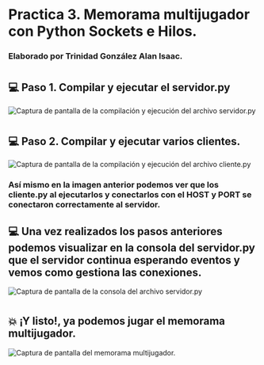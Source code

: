 # Practica 3. Memorama multijugador con Python Sockets e Hilos.
### Elaborado por Trinidad González Alan Isaac.
#
## :computer: Paso 1. Compilar y ejecutar el servidor.py
![Captura de pantalla de la compilación y ejecución del archivo servidor.py]()
#
## :computer: Paso 2. Compilar y ejecutar varios clientes.
![Captura de pantalla de la compilación y ejecución del archivo cliente.py]()
### Así mismo en la imagen anterior podemos ver que los cliente.py al ejecutarlos y conectarlos con el HOST y PORT se conectaron correctamente al servidor.
## :computer: Una vez realizados los pasos anteriores podemos visualizar en la consola del servidor.py que el servidor continua esperando eventos y vemos como gestiona las conexiones.
![Captura de pantalla de la consola del archivo servidor.py]()
#
## :boom: ¡Y listo!, ya podemos jugar el memorama multijugador.
![Captura de pantalla del memorama multijugador.]()
